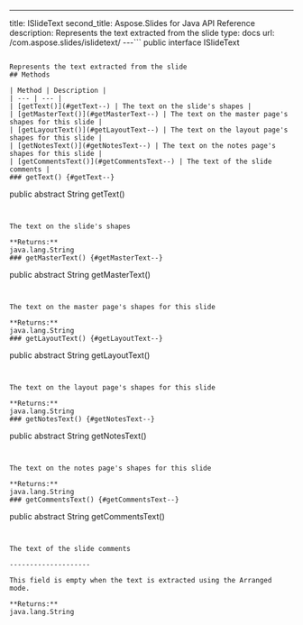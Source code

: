 ---
title: ISlideText
second_title: Aspose.Slides for Java API Reference
description: Represents the text extracted from the slide
type: docs
url: /com.aspose.slides/islidetext/
---```
public interface ISlideText
```

Represents the text extracted from the slide
## Methods

| Method | Description |
| --- | --- |
| [getText()](#getText--) | The text on the slide's shapes |
| [getMasterText()](#getMasterText--) | The text on the master page's shapes for this slide |
| [getLayoutText()](#getLayoutText--) | The text on the layout page's shapes for this slide |
| [getNotesText()](#getNotesText--) | The text on the notes page's shapes for this slide |
| [getCommentsText()](#getCommentsText--) | The text of the slide comments |
### getText() {#getText--}
```
public abstract String getText()
```


The text on the slide's shapes

**Returns:**
java.lang.String
### getMasterText() {#getMasterText--}
```
public abstract String getMasterText()
```


The text on the master page's shapes for this slide

**Returns:**
java.lang.String
### getLayoutText() {#getLayoutText--}
```
public abstract String getLayoutText()
```


The text on the layout page's shapes for this slide

**Returns:**
java.lang.String
### getNotesText() {#getNotesText--}
```
public abstract String getNotesText()
```


The text on the notes page's shapes for this slide

**Returns:**
java.lang.String
### getCommentsText() {#getCommentsText--}
```
public abstract String getCommentsText()
```


The text of the slide comments

--------------------

This field is empty when the text is extracted using the Arranged mode.

**Returns:**
java.lang.String
